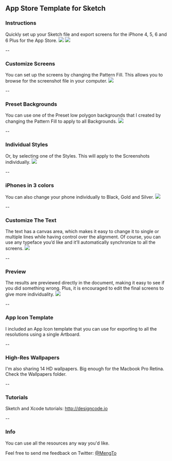 ## App Store Template for Sketch
### Instructions
Quickly set up your Sketch file and export screens for the iPhone 4, 5, 6 and 6 Plus for the App Store.
![](http://cl.ly/image/2V2M1N1g0e45/Screen%20Shot%202015-03-07%20at%2012.11.02%20AM.png)
![](http://cl.ly/image/303M1W2q2q0m/Screen-Shot-2015-03-06-at-6.08.35-PM.jpg)

--

### Customize Screens
You can set up the screens by changing the Pattern Fill. This allows you to browse for the screenshot file in your computer.
![](http://cl.ly/image/182D2r04410h/2015-03-06%2018_16_10.gif)

--

### Preset Backgrounds
You can use one of the Preset low polygon backgrounds that I created by changing the Pattern Fill to apply to all Backgrounds.
![](http://cl.ly/image/0C1q0u0A3y0M/Poly%20Backgrounds.jpg)

--

### Individual Styles
Or, by selecting one of the Styles. This will apply to the Screenshots individually.
![](http://cl.ly/image/1M3w412j0P1O/2015-03-06%2023_52_33.gif)

--

### iPhones in 3 colors
You can also change your phone individually to Black, Gold and Silver.
![](http://cl.ly/image/0f2m122W1g11/Screen-Shot-2015-03-06-at-11.56.06-PM.jpg)

--

### Customize The Text
The text has a canvas area, which makes it easy to change it to single or multiple lines while having control over the alignment. Of course, you can use any typeface you’d like and it’ll automatically synchronize to all the screens.
![](http://cl.ly/image/2c3b1Y1N0r33/Screen-Shot-2015-03-06-at-11.58.25-PM.jpg)

--

### Preview
The results are previewed directly in the document, making it easy to see if you did something wrong. Plus, it is encouraged to edit the final screens to give more individuality.
![](http://cl.ly/image/1e0H2h1X3g3B/Screen-Shot-2015-03-07-at-12.00.31-AM.jpg)

--

### App Icon Template
I included an App Icon template that you can use for exporting to all the resolutions using a single Artboard.

--

### High-Res Wallpapers
I'm also sharing 14 HD wallpapers. Big enough for the Macbook Pro Retina. Check the Wallpapers folder.

-- 

### Tutorials
Sketch and Xcode tutorials: http://designcode.io

--

### Info
You can use all the resources any way you'd like.

Feel free to send me feedback on Twitter: [@MengTo](http://twitter.com/mengto)
